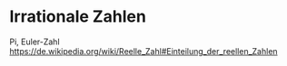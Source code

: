 # Irrationale Zahlen

Pi, Euler-Zahl
https://de.wikipedia.org/wiki/Reelle_Zahl#Einteilung_der_reellen_Zahlen